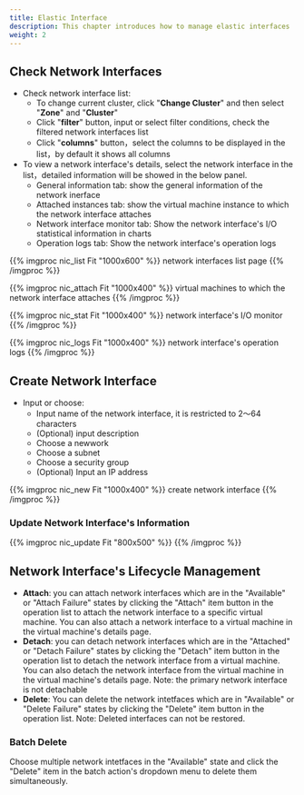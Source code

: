 ```yaml
---
title: Elastic Interface
description: This chapter introduces how to manage elastic interfaces
weight: 2
---
```



## Check Network Interfaces

* Check network interface list:
  * To change current cluster, click "**Change Cluster**" and then select "**Zone**" and "**Cluster**"
  * Click "**filter**" button, input or select filter conditions, check the filtered network interfaces list
  * Click "**columns**" button，select the columns to be displayed in the list，by default it shows all columns
* To view a network interface's details, select the network interface in the list，detailed information will be showed in the below panel.
  * General information tab: show the general information of the network inerface
  * Attached instances tab: show the virtual machine instance to which the network interface attaches
  * Network interface monitor tab: Show the network interface's I/O statistical information in charts
  * Operation logs tab: Show the network interface's operation logs
  
{{% imgproc nic_list Fit "1000x600" %}}
network interfaces list page
{{% /imgproc %}}

{{% imgproc nic_attach Fit "1000x400" %}}
virtual machines to which the network interface attaches
{{% /imgproc %}}

{{% imgproc nic_stat Fit "1000x400" %}}
network interface's I/O monitor
{{% /imgproc %}}

{{% imgproc nic_logs Fit "1000x400" %}}
network interface's operation logs
{{% /imgproc %}}

## Create Network Interface
* Input or choose:
  * Input name of the network interface, it is restricted to 2～64 characters
  * (Optional) input description
  * Choose a newwork
  * Choose a subnet
  * Choose a security group
  * (Optional) Input an IP address
  
{{% imgproc nic_new Fit "1000x400" %}}
create network interface
{{% /imgproc %}}

### Update Network Interface's Information

{{% imgproc nic_update Fit "800x500" %}}
{{% /imgproc %}}

## Network Interface's Lifecycle Management 
* **Attach**: you can attach network interfaces which are in the "Available" or "Attach Failure" states by clicking the "Attach" item button in the operation list to attach the network interface to a specific virtual machine. You can also attach a network interface to a virtual machine in the virtual machine's details page.
* **Detach**: you can detach network interfaces which are in the "Attached" or "Detach Failure" states by clicking the "Detach" item button in the operation list to detach the network interface from a virtual machine. You can also detach the network interface from the virtual machine in the virtual machine's details page. Note: the primary network interface is not detachable
* **Delete**: You can delete the network intetfaces which are in "Available" or "Delete Failure" states by clicking the "Delete" item button in the operation list. Note: Deleted interfaces can not be restored.
  
### Batch Delete

 Choose multiple network intetfaces in the "Available" state and click the "Delete" item in the batch action's dropdown menu to delete them simultaneously.

